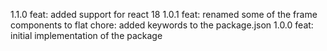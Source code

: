 1.1.0
feat: added support for react 18
1.0.1
feat: renamed some of the frame components to flat
chore: added keywords to the package.json
1.0.0
feat: initial implementation of the package